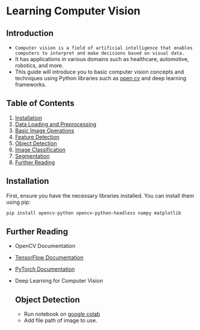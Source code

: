 # Learning Computer Vision
## Introduction
- `Computer vision is a field of artificial intelligence that enables computers to interpret and make decisions based on visual data.`
- It has applications in various domains such as healthcare, automotive, robotics, and more.
- This guide will introduce you to basic computer vision concepts and techniques using Python libraries such as [open cv](https://opencv.org/) and deep learning frameworks.

## Table of Contents
1. [Installation](#Installation)
2. [Data Loading and Preprocessing](#data-loading-and-preprocessing)
3. [Basic Image Operations](#basic-image-operations)
4. [Feature Detection](#feature-detection)
5. [Object Detection](#object-detection)
6. [Image Classification](#image-classification)
7. [Segmentation](#segmentation)
8. [Further Reading](#further-reading)

## Installation
First, ensure you have the necessary libraries installed. You can install them using pip:

```bash
pip install opencv-python opencv-python-headless numpy matplotlib
```

## Further Reading
- OpenCV Documentation
- [TensorFlow Documentation](https://www.tensorflow.org/api_docs)
- [PyTorch Documentation](https://pytorch.org/docs/stable/index.html)
- Deep Learning for Computer Vision

  ## Object Detection
  - Run notebook on [google colab](https://colab.research.google.com/drive/14pwNtwzQpma-wbmsds8EUn5LHT5Mw3Rf#scrollTo=kmHer8RGY9Ke)
  - Add file path of image to use.

